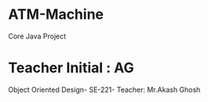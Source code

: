 # ATM-Machine
Core Java Project
# Teacher Initial : AG
Object Oriented Design-
SE-221-
Teacher: Mr.Akash Ghosh
